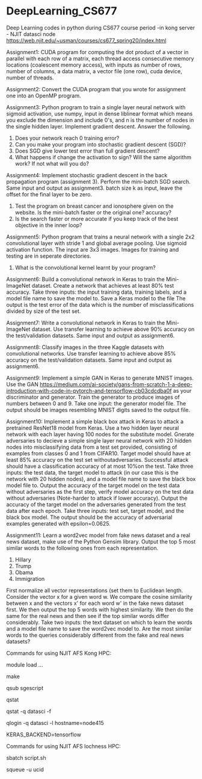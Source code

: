 # DeepLearning_CS677
Deep Learning codes in python during CS677 course period
-in kong server - NJIT datasci node
https://web.njit.edu/~usman/courses/cs677_spring20/index.html

Assignment1:
CUDA program for computing the dot product of a vector in parallel with each row of a matrix, each thread access consecutive memory locations (coalescent memory access), with inputs as number of rows, number of columns, a data matrix, a vector file (one row), cuda device, number of threads.

Assignment2:
Convert the CUDA program that you wrote for assignment one into an OpenMP program.

Assignment3:
Python program to train a single layer neural network with sigmoid activation, use numpy, input in dense liblinear format which means you exclude the dimension and include 0's, and n is the number of nodes in the single hidden layer. Implement gradient descent. Answer the following.
1. Does your network reach 0 training error? 
2. Can you make your program into stochastic gradient descent (SGD)?
3. Does SGD give lower test error than full gradient descent?
4. What happens if change the activation to sign? Will the same algorithm work? If not what will you do?

Assignment4:
Implement stochastic gradient descent in the back propagation program (assignment 3). Perform the mini-batch SGD search. Same input and output as assignment3. batch size k as input, leave the offset for the final layer to be zero.
1. Test the program on breast cancer and ionosphere given on the website. Is the mini-batch faster or the original one? accuracy?
2. Is the search faster or more accurate if you keep track of the best objective in the inner loop?

Assignment5:
Python program that trains a neural network with a single 2x2 convolutional layer with stride 1 and global average pooling. Use sigmoid activation function. The input are 3x3 images. Images for training and testing are in seperate directories.
1. What is the convolutional kernel learnt by your program? 

Assignment6:
Build a convolutional network in Keras to train the Mini-ImageNet dataset. Create a network that achieves at least 80% test accuracy. Take three inputs: the input training data, training labels, and a model file name to save the model to. Save a Keras model to the file The output is the test error of the data which is the number of misclassifications divided by size of the test set.

Assignment7:
Write a convolutional network in Keras to train the Mini-ImageNet dataset. Use transfer learning to achieve above 90% accuracy on the test/validation datasets. Same input and output as assignment6.

Assignment8:
Classify images in the three Kaggle datasets with convolutional networks. Use transfer learning to achieve above 85% accuracy on the test/validation datasets. Same input and output as assignment6.

Assignment9:
Implement a simple GAN in Keras to generate MNIST images. Use the GAN https://medium.com/ai-society/gans-from-scratch-1-a-deep-introduction-with-code-in-pytorch-and-tensorflow-cb03cdcdba0f as your discriminator and generator. Train the generator to produce images of numbers between 0 and 9. Take one input: the generator model file. The output should be images resembling MNIST digits saved to the output file.

Assignment10:
Implement a simple black box attack in Keras to attack a pretrained ResNet18 model from Keras. Use a two hidden layer neural network with each layer having 100 nodes for the substitute model. Gnerate adversaries to decieve a simple single layer neural network with 20 hidden nodes into misclassifying data from a test set provided, consisting of examples  from classes 0 and 1 from CIFAR10. Target model should have at least 85% accuracy on the test set withoutadversaries. Successful attack should have a classification accuracy of at most 10%on the test. Take three inputs: the test data, the target model to attack (in our case this is the network with 20 hidden nodes), and a model file name to save the black box model file to. Output the accuracy of the target model on the test data without adversaries as the first step, verify model accuracy on the test data without adversaries (Note-harder to attack if lower accuracy). Output the accuracy of the target model on the adversaries generated from the test data after each epoch. Take three inputs: test set, target model, and the black box model.
The output should be the accuracy of adversarial examples generated with epsilon=0.0625.

Assignment11:
Learn a word2vec model from fake news dataset and a real news dataset, make use of the Python Gensim library. Output the top 5 most similar words to the following ones from each representation.
1. Hillary
2. Trump
3. Obama
4. Immigration

First normalize all vector representations (set them to Euclidean length. Consider the vector x for a given word w. We compare the cosine similarity between x and the vectors x' for each word w' in the fake news dataset first. We then output the top 5 words with highest similarity. We then do the same for the real news and then see if the top similar words differ considerably. Take two inputs: the text dataset on which to learn the words and a model file name to save the word2vec model to. Are the most similar words to the queries considerably different from the fake and real news datasets? 


Commands for using NJIT AFS Kong HPC:

module load …

make

qsub sgescript

qstat

qstat -q datasci -f

qlogin -q datasci -l hostname=node415

KERAS_BACKEND=tensorflow


Commands for using NJIT AFS lochness HPC:

sbatch script.sh

squeue -u ucid

